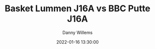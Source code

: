 ---
layout: album
title: Basket Lummen J16A vs BBC Putte J16A
description: Competitie wedstrijd tussen Basket Lummen J16A en BBC Putte J16A.
date: 2022-01-16 13:30:00
cover: /albums/2022-01-16-Basket-Lummen-J16A-BBC-Putte-J16A/thumbnails/DPE_0851.jpg
author: Danny Willems
archived: true
pagination: 
  enabled: true
  images: true
  imageLayout: image
  itemsPerPage: 256
---